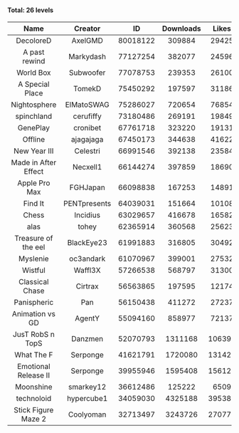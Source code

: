 #### Total: 26 levels

| Name | Creator | ID | Downloads | Likes |
|:---:|:---:|:---:|:---:|:---:|
| DecoloreD | AxelGMD | 80018122 | 309884 | 29425
| A past rewind | Markydash | 77127254 | 382077 | 24596
| World Box | Subwoofer | 77078753 | 239353 | 26100
| A Special Place | TomekD | 75450292 | 197597 | 31186
| Nightosphere | ElMatoSWAG | 75286027 | 720654 | 76854
| spinchland | cerufiffy | 73180486 | 269191 | 19849
| GenePlay | cronibet | 67761718 | 323220 | 19131
| Offline | ajagajaga | 67450173 | 344638 | 41622
| New Year III | Celestri | 66991546 | 392138 | 23584
| Made in After Effect | Necxell1 | 66144274 | 397859 | 18690
| Apple Pro Max | FGHJapan | 66098838 | 167253 | 14891
| Find It | PENTpresents | 64039031 | 151664 | 10108
| Chess | Incidius | 63029657 | 416678 | 16582
| alas | tohey | 62365914 | 360568 | 25623
| Treasure of the eel | BlackEye23 | 61991883 | 316805 | 30492
| Myslenie | oc3andark | 61070967 | 399001 | 27532
| Wistful | Waffl3X | 57266538 | 568797 | 31300
| Classical Chase | Cirtrax | 56563865 | 197595 | 12174
| Panispheric | Pan | 56150438 | 411272 | 27237
| Animation vs GD | AgentY | 55094160 | 858977 | 72137
| JusT RobS n TopS | Danzmen | 52070793 | 1311168 | 106393
| What The F | Serponge | 41621791 | 1720080 | 131421
| Emotional Release II | Serponge | 39955946 | 1595408 | 156126
| Moonshine | smarkey12 | 36612486 | 125222 | 6509
| technoloid | hypercube1 | 34059030 | 4325188 | 395382
| Stick Figure Maze 2 | Coolyoman | 32713497 | 3243726 | 270776

